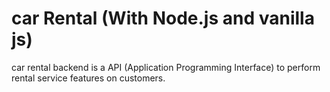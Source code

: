 # car Rental (With Node.js and vanilla js) 


car rental backend is a API (Application Programming Interface) to perform rental service features on customers.
